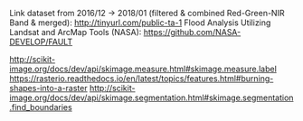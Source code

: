 Link dataset from 2016/12 -> 2018/01 (filtered & combined Red-Green-NIR Band & merged): http://tinyurl.com/public-ta-1
Flood Analysis Utilizing Landsat and ArcMap Tools (NASA): https://github.com/NASA-DEVELOP/FAULT

http://scikit-image.org/docs/dev/api/skimage.measure.html#skimage.measure.label
https://rasterio.readthedocs.io/en/latest/topics/features.html#burning-shapes-into-a-raster
http://scikit-image.org/docs/dev/api/skimage.segmentation.html#skimage.segmentation.find_boundaries

